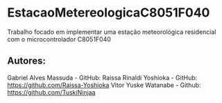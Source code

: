 # EstacaoMetereologicaC8051F040
Trabalho focado em implementar uma estação meteorológica residencial com o microcontrolador C8051F040
## Autores:
Gabriel Alves Massuda - GitHub: 
Raissa Rinaldi Yoshioka - GitHub: https://github.com/Raissa-Yoshioka
Vitor Yuske Watanabe - Github: https://github.com/TuskiNinjaa
